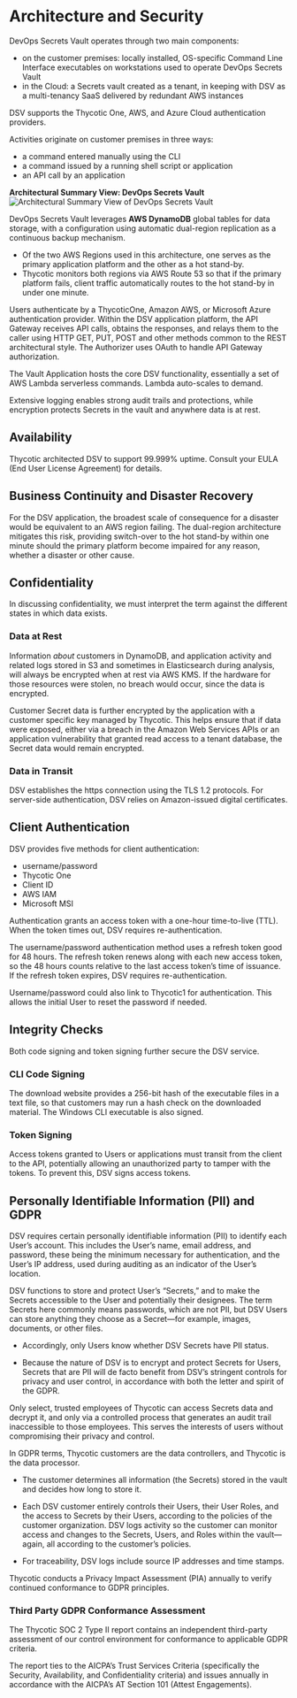 ﻿[title]: # (Architecture and Security)
[tags]: # (DevOps Secrets Vault,DSV,)
[priority]: # (1110)

# Architecture and Security

DevOps Secrets Vault operates through two main components:

* on the customer premises: locally installed, OS-specific Command Line Interface executables on workstations used to operate DevOps Secrets Vault
* in the Cloud: a Secrets vault created as a tenant, in keeping with DSV as a multi-tenancy SaaS delivered by redundant AWS instances

DSV supports the Thycotic One, AWS, and Azure Cloud authentication providers.

Activities originate on customer premises in three ways:

* a command entered manually using the CLI
* a command issued by a running shell script or application
* an API call by an application

**Architectural Summary View: DevOps Secrets Vault**
![Architectural Summary View of DevOps Secrets Vault](./images/dsv-ha-dr-architecture-scaled.png)

DevOps Secrets Vault leverages **AWS DynamoDB** global tables for data storage, with a configuration using automatic dual-region replication as a continuous backup mechanism.

* Of the two AWS Regions used in this architecture, one serves as the primary application platform and the other as a hot stand-by.
* Thycotic monitors both regions via AWS Route 53 so that if the primary platform fails, client traffic automatically routes to the hot stand-by in under one minute.

Users authenticate by a ThycoticOne, Amazon AWS, or Microsoft Azure authentication provider. Within the DSV application platform, the API Gateway receives API calls, obtains the responses, and relays them to the caller using HTTP GET, PUT, POST and other methods common to the REST architectural style. The Authorizer uses OAuth to handle API Gateway authorization.

The Vault Application hosts the core DSV functionality, essentially a set of AWS Lambda serverless commands. Lambda auto-scales to demand.

Extensive logging enables strong audit trails and protections, while encryption protects Secrets in the vault and anywhere data is at rest.

## Availability

Thycotic architected DSV to support 99.999% uptime. Consult your EULA (End User License Agreement) for details.

## Business Continuity and Disaster Recovery

For the DSV application, the broadest scale of consequence for a disaster would be equivalent to an AWS region failing. The dual-region architecture mitigates this risk, providing switch-over to the hot stand-by within one minute should the primary platform become impaired for any reason, whether a disaster or other cause.

## Confidentiality

In discussing confidentiality, we must interpret the term against the different states in which data exists.

### Data at Rest

Information *about* customers in DynamoDB, and application activity and related logs stored in S3 and sometimes in Elasticsearch during analysis, will always be encrypted when at rest via AWS KMS. If the hardware for those resources were stolen, no breach would occur, since the data is encrypted.

Customer Secret data is further encrypted by the application with a customer specific key managed by Thycotic. This helps ensure that if data were exposed, either via a breach in the Amazon Web Services APIs or an application vulnerability that granted read access to a tenant database, the Secret data would remain encrypted.

### Data in Transit

DSV establishes the https connection using the TLS 1.2 protocols. For server-side authentication, DSV relies on Amazon-issued digital certificates.

## Client Authentication

DSV provides five methods for client authentication:

* username/password
* Thycotic One
* Client ID
* AWS IAM
* Microsoft MSI

Authentication grants an access token with a one-hour time-to-live (TTL). When the token times out, DSV requires re-authentication.

The username/password authentication method uses a refresh token good for 48 hours. The refresh token renews along with each new access token, so the 48 hours counts relative to the last access token’s time of issuance. If the refresh token expires, DSV requires re-authentication.

Username/password could also link to Thycotic1 for authentication. This allows the initial User to reset the password if needed.

## Integrity Checks

Both code signing and token signing further secure the DSV service.

### CLI Code Signing

The download website provides a 256-bit hash of the executable files in a text file, so that customers may run a hash check on the downloaded material. The Windows CLI executable is also signed.

### Token Signing

Access tokens granted to Users or applications must transit from the client to the API, potentially allowing an unauthorized party to tamper with the tokens. To prevent this, DSV signs access tokens.

## Personally Identifiable Information (PII) and GDPR

DSV requires certain personally identifiable information (PII) to identify each User’s account. This includes the User’s name, email address, and password, these being the minimum necessary for authentication, and the User’s IP address, used during auditing as an indicator of the User’s location.

DSV functions to store and protect User’s “Secrets,” and to make the Secrets accessible to the User and potentially their designees. The term Secrets here commonly means passwords, which are not PII, but DSV Users can store anything they choose as a Secret—for example, images, documents, or other files.

* Accordingly, only Users know whether DSV Secrets have PII status.

* Because the nature of DSV is to encrypt and protect Secrets for Users, Secrets that are PII will de facto benefit from DSV’s stringent controls for privacy and user control, in accordance with both the letter and spirit of the GDPR.

Only select, trusted employees of Thycotic can access Secrets data and decrypt it, and only via a controlled process that generates an audit trail inaccessible to those employees. This serves the interests of users without compromising their privacy and control.

In GDPR terms, Thycotic customers are the data controllers, and Thycotic is the data processor.

* The customer determines all information (the Secrets) stored in the vault and decides how long to store it.

* Each DSV customer entirely controls their Users, their User Roles, and the access to Secrets by their Users, according to the policies of the customer organization. DSV logs activity so the customer can monitor access and changes to the Secrets, Users, and Roles within the vault—again, all according to the customer’s policies.

* For traceability, DSV logs include source IP addresses and time stamps.

Thycotic conducts a Privacy Impact Assessment (PIA) annually to verify continued conformance to GDPR principles.

### Third Party GDPR Conformance Assessment 

The Thycotic SOC 2 Type II report contains an independent third-party assessment of our control environment for conformance to applicable GDPR criteria.

The report ties to the AICPA’s Trust Services Criteria (specifically the Security, Availability, and Confidentiality criteria) and issues annually in accordance with the AICPA’s AT Section 101 (Attest Engagements).



  

